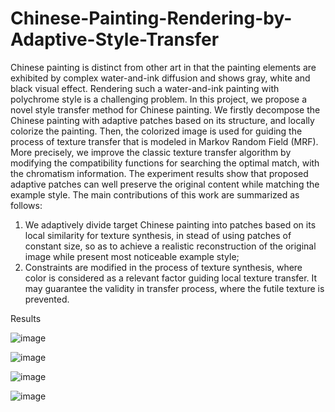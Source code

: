# Chinese-Painting-Rendering-by-Adaptive-Style-Transfer

Chinese painting is distinct from other art in that the painting elements are exhibited by complex water-and-ink diffusion and shows gray, white and black visual effect. Rendering such a water-and-ink painting with polychrome style is a challenging problem. In this project, we propose a novel style transfer method for Chinese painting. We firstly decompose the Chinese painting with adaptive patches based on its structure, and locally colorize the painting. Then, the colorized image is used for guiding the process of texture transfer that is modeled in Markov Random Field (MRF). More precisely, we improve the classic texture transfer algorithm by modifying the compatibility functions for searching the optimal match, with the chromatism information. The experiment results show that proposed adaptive patches can well preserve the original content while matching the example style. The main contributions of this work are summarized as follows:
1.	We adaptively divide target Chinese painting into patches based on its local similarity for texture synthesis, in stead of using patches of constant size, so as to achieve a realistic reconstruction of the original image while present most noticeable example style;
2.	Constraints are modified in the process of texture synthesis, where color is considered as a relevant factor guiding local texture transfer. It may guarantee the validity in transfer process, where the futile texture is prevented.

Results
 
![image](https://github.com/chaochaozouzou/Chinese-Painting-Rendering-by-Adaptive-Style-Transfer/blob/master/images/readme_md_img/result_01.jpg)
 
![image](https://github.com/chaochaozouzou/Chinese-Painting-Rendering-by-Adaptive-Style-Transfer/blob/master/images/readme_md_img/result_02.jpg)
  
![image](https://github.com/chaochaozouzou/Chinese-Painting-Rendering-by-Adaptive-Style-Transfer/blob/master/images/readme_md_img/result_03.jpg)
   
![image](https://github.com/chaochaozouzou/Chinese-Painting-Rendering-by-Adaptive-Style-Transfer/blob/master/images/readme_md_img/result_04.jpg)
 
 



